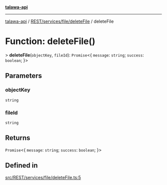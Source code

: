 [**talawa-api**](../../../../../README.md)

***

[talawa-api](../../../../../modules.md) / [REST/services/file/deleteFile](../README.md) / deleteFile

# Function: deleteFile()

\> **deleteFile**(`objectKey`, `fileId`): `Promise`\<\{ `message`: `string`; `success`: `boolean`; \}\>

## Parameters

### objectKey

`string`

### fileId

`string`

## Returns

`Promise`\<\{ `message`: `string`; `success`: `boolean`; \}\>

## Defined in

[src/REST/services/file/deleteFile.ts:5](https://github.com/PalisadoesFoundation/talawa-api/blob/6bd0fecc1032af2aa70d925c85724d9fec2350f9/src/REST/services/file/deleteFile.ts#L5)
